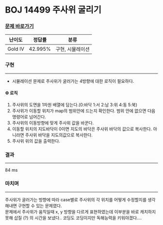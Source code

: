 # BOJ 14499 주사위 굴리기
### [문제 바로가기](https://www.acmicpc.net/problem/14499)
| 난이도 | 정답률 | 분류 |
| ------ | ------ | ------ |
|  Gold IV | 42.995% | 구현, 시뮬레이션 |


### 구현
---
- 시뮬레이션 문제로 주사위가 굴러가는 4방향에 대한 로직이 필요하다.

#### ⚙️ 로직
1. 주사위의 도면을 1차원 배열에 담는다.(0:바닥 1:서 2:남 3:위 4:동 5:북)
2. 주사위가 이동할 위치가 map의 범위안에 드는지 확인한다. 범위 안에 없으면 다음 명령어로 넘어간다.
3. 주사위의 이동방향에 맞게 주사위 값을 바꾼다.
4. 이동할 위치의 지도바닥이 0이면 지도의 바닥은 주사위 바닥의 값으로 복사한다. 아니라면 주사위 바닥을 지도의값으로 복사한다.
5. 주사위 위의 값을 출력한다.
  

### 결과
---
84 ms


### 마치며
---
주사위가 굴러가는 방향에 따라 case별로 주사위의 각 위치를 어떻게 수정할지를 생각해내면 구현할 수 있는 문제였다. <br/>
문제에서 주사위가 움직일때 x, y 방향을 다르게 표현하였는데 이부분을 바로 캐치하지 못해 삽질
(?) 의 시간을 보냈다.. 코딩도 코딩이지만 독해능력을 키워야겠다....
